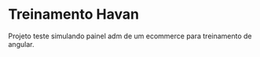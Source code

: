 # Treinamento Havan

Projeto teste simulando painel adm de um ecommerce para treinamento de angular.
